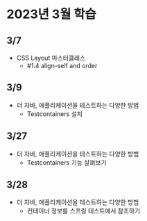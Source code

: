 # 2023년 3월 학습

## 3/7

- CSS Layout 마스터클래스
  - #1.4 align-self and order

## 3/9

- 더 자바, 애플리케이션을 테스트하는 다양한 방법
  - Testcontainers 설치

## 3/27

- 더 자바, 애플리케이션을 테스트하는 다양한 방법
  - Testcontainers 기능 살펴보기

## 3/28

- 더 자바, 애플리케이션을 테스트하는 다양한 방법
  - 컨테이너 정보를 스프링 테스트에서 참조하기
